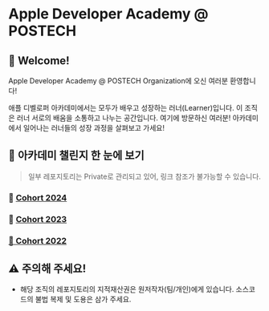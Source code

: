 # Apple Developer Academy @ POSTECH

## 🍎 Welcome!
Apple Developer Academy @ POSTECH Organization에 오신 여러분 환영합니다!

애플 디벨로퍼 아카데미에서는 모두가 배우고 성장하는 러너(Learner)입니다. 이 조직은 러너 서로의 배움을 소통하고 나누는 공간입니다. 여기에 방문하신 여러분! 아카데미에서 일어나는 러너들의 성장 과정을 살펴보고 가세요!

## 🤩 아카데미 챌린지 한 눈에 보기
> 일부 레포지토리는 Private로 관리되고 있어, 링크 참조가 불가능할 수 있습니다.

### 🔗 [Cohort 2024](https://github.com/DeveloperAcademy-POSTECH/.github/wiki/Cohort-2024)

### 🔗 [Cohort 2023](https://github.com/DeveloperAcademy-POSTECH/.github/wiki/Cohort-2023)

### [🔗 Cohort 2022](https://github.com/DeveloperAcademy-POSTECH/.github/wiki/Cohort-2022)

## ⚠️ 주의해 주세요!
- 해당 조직의 레포지토리의 지적재산권은 원저작자(팀/개인)에게 있습니다. 소스코드의 불법 복제 및 도용은 삼가 주세요.
